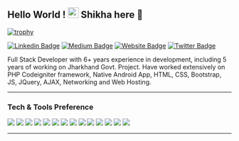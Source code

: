 ## Hello World !  <img src="https://github.com/TheDudeThatCode/TheDudeThatCode/blob/master/Assets/Earth.gif" width="24px"> Shikha here 👋
[![trophy](https://github-profile-trophy.vercel.app/?username=shikhapathak6&theme=onedark)](https://github.com/ryo-ma/github-profile-trophy)

[![Linkedin Badge](https://img.shields.io/badge/-shikhapathak6-blue?style=flat&logo=Linkedin&logoColor=white&link=https://www.linkedin.com/in/shikhapathak6/)](https://www.linkedin.com/in/shikhapathak6/)
[![Medium Badge](https://img.shields.io/badge/-@shikhapathak6-000000?style=flat&labelColor=000000&logo=Medium&link=https://medium.com/@shikhapathak6)](https://medium.com/@shikhapathak6)
[![Website Badge](https://img.shields.io/badge/-shikhapathak6.github.io-47CCCC?style=flat&logo=Google-Chrome&logoColor=white&link=https://shikhapathak6.github.io/)](https://shikhapathak6.github.io/)
[![Twitter Badge](https://img.shields.io/badge/-@shikha_pathak6-1ca0f1?style=flat&labelColor=1ca0f1&logo=twitter&logoColor=white&link=https://twitter.com/shikha_pathak6)](https://twitter.com/shikha_pathak6)

Full Stack Developer with 6+ years experience in development, including 5 years of working on Jharkhand Govt. Project. Have worked extensively on PHP Codeigniter framework, Native Android App, HTML, CSS, Bootstrap, JS, JQuery, AJAX, Networking and Web Hosting.


---

### Tech & Tools Preference

<img src = "https://img.shields.io/badge/-HTML5-E34F26?style=flat&logo=html5&logoColor=white"> <img src = "https://img.shields.io/badge/-CSS3-1572B6?style=flat&logo=css3&logoColor=white">
<img src="https://img.shields.io/badge/-Bootstrap-563D7C?style=flat&logo=bootstrap&logoColor=white">
<img src="https://img.shields.io/badge/-PHP-5466b8?style=flat&logo=php&logoColor=white" > 
<img src="https://img.shields.io/badge/-JQuery-blue?style=flat&logo=jquery">
<img src="https://img.shields.io/badge/-JavaScript-eed718?style=flat&logo=javascript&logoColor=ffffff">
<img src="https://img.shields.io/badge/-json-02569B?style=flat&logo=json">
<img src="https://img.shields.io/badge/-MySQL-F29111?style=flat&logo=mysql&logoColor=FFFFFF">
<img src="https://img.shields.io/badge/-Firebase-FFA611?style=flat&logo=firebase&logoColor=FFFFFF">
<img src="http://img.shields.io/badge/-Git-F1502F?style=flat&logo=git&logoColor=FFFFFF">
<img src="http://img.shields.io/badge/-Github-000000?style=flat&logo=github&logoColor=FFFFFF">
<img src="http://img.shields.io/badge/-VS%20Code-007ACC?style=flat&logo=visual%20studio%20code&logoColor=white">
<img src="https://img.shields.io/badge/-Java 8-06305b?style=flat&logo=java&logoColor=white">
<img src="https://img.shields.io/badge/-Android-black?style=flat&logo=android">


---

